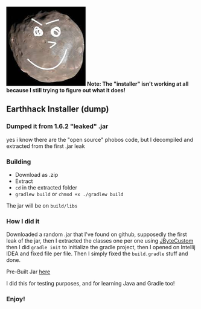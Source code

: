 ![](phobos.jpg)
**Note: The "installer" isn't working at all because I still trying to figure out what it does!** 

## Earthhack Installer (dump)
### Dumped it from 1.6.2 "leaked" .jar
yes i know there are the "open source" phobos code, but I decompiled and extracted from the first .jar leak

### Building
- Download as .zip
- Extract
- `cd` in the extracted folder
- `gradlew build` or `chmod +x ./gradlew build`

The jar will be on `build/libs`

### How I did it
Downloaded a random .jar that I've found on github, supposedly the first leak of the jar, then I extracted the classes one per one using [JByteCustom](https://github.com/synnkfps/JByteCustom/) then I did `gradle init` to initialize the gradle project, then I opened on Intellij IDEA and fixed file per file. Then I simply fixed the `build.gradle` stuff and done. 

Pre-Built Jar [here](https://github.com/synnkfps/Earthhack-Installer-Dumped/releases/tag/Earthhack-Installer-Laf)

I did this for testing purposes, and for learning Java and Gradle too! <br>


### Enjoy!
